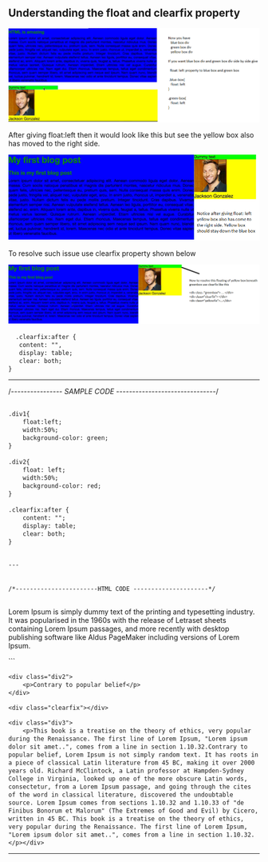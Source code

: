 ## Understanding the float and clearfix property

![alt text](images/float-left-1.png "floating a DIV")

After giving float:left then it would look like this but see the yellow box also has moved to the right side. 

![alt text](images/float-left-2.png "floating a DIV")

To resolve such issue use clearfix property shown below

![alt text](images/float-left-3.png "floating a DIV")

```
  .clearfix:after {
   content: "",
   display: table;
   clear: both;
}

```

---

/*---------------- SAMPLE CODE -------------------------------*/

```

```
	.div1{
		float:left;
		width:50%;
		background-color: green;
	}

	.div2{
		float: left;
		width:50%;
		background-color: red;
	}

	.clearfix:after {
		content: "";
		display: table;
		clear: both;
	}
	
```

---


/*-----------------------HTML CODE ---------------------*/


```	
<div class="div1">		
	<p>Lorem Ipsum is simply dummy text of the printing and typesetting industry. It was popularised in the 1960s with the release of Letraset sheets containing Lorem Ipsum passages, and more recently with desktop publishing software like Aldus PageMaker including versions of Lorem Ipsum.</p>
</div>
```


```
<div class="div2">
	<p>Contrary to popular belief</p>
</div>
```

```
<div class="clearfix"></div>
```

```
<div class="div3">
	<p>This book is a treatise on the theory of ethics, very popular during the Renaissance. The first line of Lorem Ipsum, "Lorem ipsum dolor sit amet..", comes from a line in section 1.10.32.Contrary to popular belief, Lorem Ipsum is not simply random text. It has roots in a piece of classical Latin literature from 45 BC, making it over 2000 years old. Richard McClintock, a Latin professor at Hampden-Sydney College in Virginia, looked up one of the more obscure Latin words, consectetur, from a Lorem Ipsum passage, and going through the cites of the word in classical literature, discovered the undoubtable source. Lorem Ipsum comes from sections 1.10.32 and 1.10.33 of "de Finibus Bonorum et Malorum" (The Extremes of Good and Evil) by Cicero, written in 45 BC. This book is a treatise on the theory of ethics, very popular during the Renaissance. The first line of Lorem Ipsum, "Lorem ipsum dolor sit amet..", comes from a line in section 1.10.32. </p></div>
```


---
